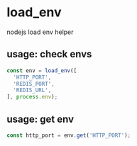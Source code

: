 # load_env
nodejs load env helper

## usage: check envs

```js
const env = load_env([
  'HTTP_PORT',
  'REDIS_PORT',
  'REDIS_URL',
], process.env);
```

## usage: get env
```js
const http_port = env.get('HTTP_PORT');
```
